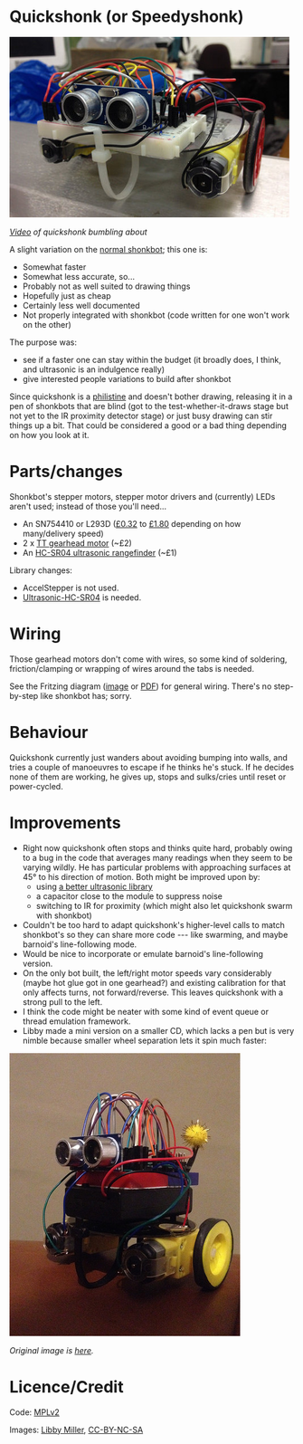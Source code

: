 # Quickshonk (or Speedyshonk)

![Quickshonk from the front](doc/front.jpg)

*[Video](https://secure.flickr.com/photos/nicecupoftea/19958858401/) of quickshonk bumbling about*

A slight variation on the [normal shonkbot](https://github.com/jarkman/shonkbot);
this one is:

 * Somewhat faster
 * Somewhat less accurate, so...
 * Probably not as well suited to drawing things
 * Hopefully just as cheap
 * Certainly less well documented
 * Not properly integrated with shonkbot (code written for one won't work on
   the other)

The purpose was:

 * see if a faster one can stay within the budget (it broadly does, I think,
   and ultrasonic is an indulgence really)
 * give interested people variations to build after shonkbot

Since quickshonk is a [philistine](https://en.wikipedia.org/wiki/Philistinism)
and doesn't bother drawing, releasing it in a pen of shonkbots that are blind
(got to the test-whether-it-draws stage but not yet to the IR proximity detector
stage) or just busy drawing can stir things up a bit.  That could be considered
a good or a bad thing depending on how you look at it.

# Parts/changes

Shonkbot's stepper motors, stepper motor drivers and (currently) LEDs
aren't used; instead of those you'll need...

 * An SN754410 or L293D ([£0.32](http://www.ebay.co.uk/itm/141663342419) to
   [£1.80](http://www.hobbytronics.co.uk/h-bridge-driver-sn754410) depending
   on how many/delivery speed)
 * 2 x [TT gearhead motor](http://www.ebay.co.uk/itm/391083333774) (~£2)
 * An [HC-SR04 ultrasonic rangefinder](http://www.ebay.co.uk/itm/301559167417) (~£1)

Library changes:

 * AccelStepper is not used.
 * [Ultrasonic-HC-SR04](https://github.com/JRodrigoTech/Ultrasonic-HC-SR04) is
   needed.

# Wiring

Those gearhead motors don't come with wires, so some kind of soldering,
friction/clamping or wrapping of wires around the tabs is needed.

See the Fritzing diagram ([image](doc/quickshonk_bb.png?raw=true) or
[PDF](doc/quickshonk_bb.pdf)) for general wiring.  There's
no step-by-step like shonkbot has; sorry.

# Behaviour

Quickshonk currently just wanders about avoiding bumping into walls, and tries
a couple of manoeuvres to escape if he thinks he's stuck.  If he decides none
of them are working, he gives up, stops and sulks/cries until reset or power-cycled.

# Improvements

 * Right now quickshonk often stops and thinks quite hard, probably owing to a
   bug in the code that averages many readings when they seem to be varying
   wildly.  He has particular problems with approaching surfaces at 45&deg; to
   his direction of motion.  Both might be improved upon by:
    * using [a better ultrasonic library](https://code.google.com/p/arduino-new-ping/)
    * a capacitor close to the module to suppress noise
    * switching to IR for proximity (which might also let quickshonk swarm
      with shonkbot)
 * Couldn't be too hard to adapt quickshonk's higher-level calls to match
   shonkbot's so they can share more code --- like swarming, and maybe
   barnoid's line-following mode.
 * Would be nice to incorporate or emulate barnoid's line-following version.
 * On the only bot built, the left/right motor speeds vary considerably (maybe
   hot glue got in one gearhead?) and existing calibration for that only
   affects turns, not forward/reverse.  This leaves quickshonk with a strong
   pull to the left.
 * I think the code might be neater with some kind of event queue or
   thread emulation framework.
 * Libby made a mini version on a smaller CD, which lacks a pen but is very
   nimble because smaller wheel separation lets it spin much faster:

![Mini quickshonk](doc/mini.jpg)

*Original image is [here](https://www.flickr.com/photos/nicecupoftea/23648559483).*

# Licence/Credit

Code: [MPLv2](https://www.mozilla.org/MPL/2.0/)

Images: [Libby Miller](https://secure.flickr.com/photos/nicecupoftea/), [CC-BY-NC-SA](https://creativecommons.org/licenses/by-nc-sa/2.0/)
